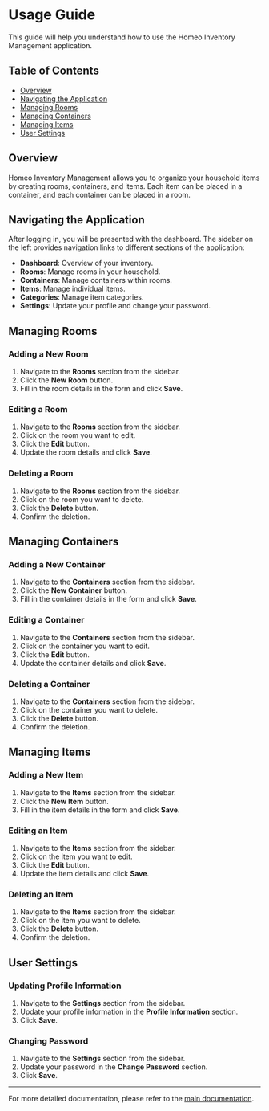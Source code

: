 # Usage Guide

This guide will help you understand how to use the Homeo Inventory Management application.

## Table of Contents

- [Overview](#overview)
- [Navigating the Application](#navigating-the-application)
- [Managing Rooms](#managing-rooms)
- [Managing Containers](#managing-containers)
- [Managing Items](#managing-items)
- [User Settings](#user-settings)

## Overview

Homeo Inventory Management allows you to organize your household items by creating rooms, containers, and items. Each item can be placed in a container, and each container can be placed in a room.

## Navigating the Application

After logging in, you will be presented with the dashboard. The sidebar on the left provides navigation links to different sections of the application:

- **Dashboard**: Overview of your inventory.
- **Rooms**: Manage rooms in your household.
- **Containers**: Manage containers within rooms.
- **Items**: Manage individual items.
- **Categories**: Manage item categories.
- **Settings**: Update your profile and change your password.

## Managing Rooms

### Adding a New Room

1. Navigate to the **Rooms** section from the sidebar.
2. Click the **New Room** button.
3. Fill in the room details in the form and click **Save**.

### Editing a Room

1. Navigate to the **Rooms** section from the sidebar.
2. Click on the room you want to edit.
3. Click the **Edit** button.
4. Update the room details and click **Save**.

### Deleting a Room

1. Navigate to the **Rooms** section from the sidebar.
2. Click on the room you want to delete.
3. Click the **Delete** button.
4. Confirm the deletion.

## Managing Containers

### Adding a New Container

1. Navigate to the **Containers** section from the sidebar.
2. Click the **New Container** button.
3. Fill in the container details in the form and click **Save**.

### Editing a Container

1. Navigate to the **Containers** section from the sidebar.
2. Click on the container you want to edit.
3. Click the **Edit** button.
4. Update the container details and click **Save**.

### Deleting a Container

1. Navigate to the **Containers** section from the sidebar.
2. Click on the container you want to delete.
3. Click the **Delete** button.
4. Confirm the deletion.

## Managing Items

### Adding a New Item

1. Navigate to the **Items** section from the sidebar.
2. Click the **New Item** button.
3. Fill in the item details in the form and click **Save**.

### Editing an Item

1. Navigate to the **Items** section from the sidebar.
2. Click on the item you want to edit.
3. Click the **Edit** button.
4. Update the item details and click **Save**.

### Deleting an Item

1. Navigate to the **Items** section from the sidebar.
2. Click on the item you want to delete.
3. Click the **Delete** button.
4. Confirm the deletion.

## User Settings

### Updating Profile Information

1. Navigate to the **Settings** section from the sidebar.
2. Update your profile information in the **Profile Information** section.
3. Click **Save**.

### Changing Password

1. Navigate to the **Settings** section from the sidebar.
2. Update your password in the **Change Password** section.
3. Click **Save**.

---

For more detailed documentation, please refer to the [main documentation](../README.md).